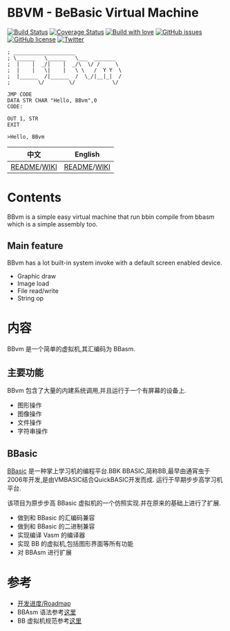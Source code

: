 BBVM - BeBasic Virtual Machine
===========================
[![Build Status](https://travis-ci.org/wenerme/bbvm.svg)](https://travis-ci.org/wenerme/bbvm)
[![Coverage Status](https://coveralls.io/repos/wenerme/bbvm/badge.svg?branch=master&service=github)](https://coveralls.io/github/wenerme/bbvm?branch=master)
[![Build with love](https://img.shields.io/badge/bbvm-%F0%9F%92%97-orange.svg)](https://github.com/wenerme)
[![GitHub issues](https://img.shields.io/github/issues/wenerme/bbvm.svg)](https://github.com/wenerme/bbvm/issues)
[![GitHub license](https://img.shields.io/badge/license-Apache%202-blue.svg)](https://raw.githubusercontent.com/wenerme/bbvm/master/LICENSE)
[![Twitter](https://img.shields.io/twitter/url/https/github.com/wenerme/bbvm.svg?style=social)](https://twitter.com/intent/tweet?text=Wow:&url=https://github.com/wenerme/bbvm/)

```
; ____________________
; \______   \______   \___  _______
;  |    |  _/|    |  _/\  \/ /     \
;  |    |   \|    |   \ \   /  Y Y  \
;  |______  /|______  /  \_/|__|_|  /
;         \/        \/            \/

JMP CODE
DATA STR CHAR "Hello, BBvm",0
CODE:

OUT 1, STR
EXIT
```

```
>Hello, BBvm
```

| 中文 | English |
|:----:|:----:|
| [README](#内容)/[WIKI](https://github.com/wenerme/bbvm/wiki/主页) | [README](#Contents)/[WIKI](https://github.com/wenerme/bbvm/wiki/Home) |

# Contents
BBvm is a simple easy virtual machine that run bbin compile from bbasm which is a simple assembly too.

## Main feature
BBvm has a lot built-in system invoke with a default screen enabled device.

* Graphic draw
* Image load
* File read/write
* String op

# 内容
BBvm 是一个简单的虚拟机,其汇编码为 BBasm.

## 主要功能
BBvm 包含了大量的内建系统调用,并且运行于一个有屏幕的设备上.

* 图形操作
* 图像操作
* 文件操作
* 字符串操作

## BBasic
[BBasic](http://www.baike.com/wiki/BBASIC) 是一种掌上学习机的编程平台.BBK BBASIC,简称BB,最早由通宵虫于2006年开发,是由VMBASIC结合QuickBASIC开发而成. 运行于早期步步高学习机平台.

该项目为原步步高 BBasic 虚拟机的一个仿照实现.并在原来的基础上进行了扩展.

* 做到和 BBasic 的汇编码兼容
* 做到和 BBasic 的二进制兼容
* 实现编译 Vasm 的编译器
* 实现 BB 的虚拟机,包括图形界面等所有功能
* 对 BBAsm 进行扩展

参考
====
* [开发进度/Roadmap](https://trello.com/b/ZBl8mVYa/bbvm)
* BBAsm 语法参考[这里][bbasm-g4]
* BB 虚拟机规范参考[这里][bbvm-spec]

 [bbasm-g4]:https://github.com/wenerme/bbvm/blob/master/doc/grammar/BBAsm.g4
 [bbvm-spec]:https://github.com/wenerme/bbvm/wiki/vm-spec


